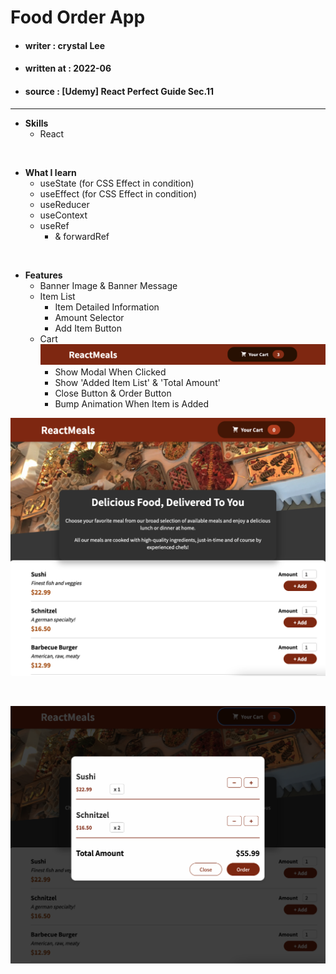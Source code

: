 # Food Order App


* #### writer : crystal Lee

* #### written at : 2022-06 

* #### source : [Udemy] React Perfect Guide Sec.11

---

* <strong>Skills</strong>
    * React 

<br>

* <strong>What I learn</strong>
    * useState  (for CSS Effect in condition)
    * useEffect  (for CSS Effect in condition)
    * useReducer 
    * useContext 
    * useRef 
        * & forwardRef 

<br>

* <strong>Features</strong>
    * Banner Image & Banner Message
    * Item List 
        * Item Detailed Information
        * Amount Selector
        * Add Item Button 
    * Cart 
    ![screenshot](public/readme/readme_02.png)
        * Show Modal When Clicked
        * Show 'Added Item List' & 'Total Amount'
        * Close Button & Order Button
        * Bump Animation When Item is Added

![screenshot](public/readme/readme_01.png)

<br>

![screenshot](public/readme/readme_03.png)